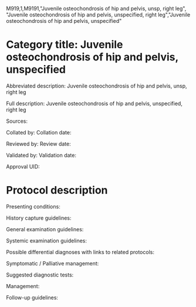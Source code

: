M919,1,M9191,"Juvenile osteochondrosis of hip and pelvis, unsp, right leg", "Juvenile osteochondrosis of hip and pelvis, unspecified, right leg","Juvenile osteochondrosis of hip and pelvis, unspecified"
# Category title: Juvenile osteochondrosis of hip and pelvis, unspecified

Abbreviated description: Juvenile osteochondrosis of hip and pelvis, unsp, right leg

Full description: Juvenile osteochondrosis of hip and pelvis, unspecified, right leg

Sources:

Collated by:
Collation date:

Reviewed by:
Review date:

Validated by:
Validation date:

Approval UID:

# Protocol description

Presenting conditions:

History capture guidelines:

General examination guidelines:

Systemic examination guidelines:

Possible differential diagnoses with links to related protocols:

Symptomatic / Palliative management:

Suggested diagnostic tests:

Management:

Follow-up guidelines:
